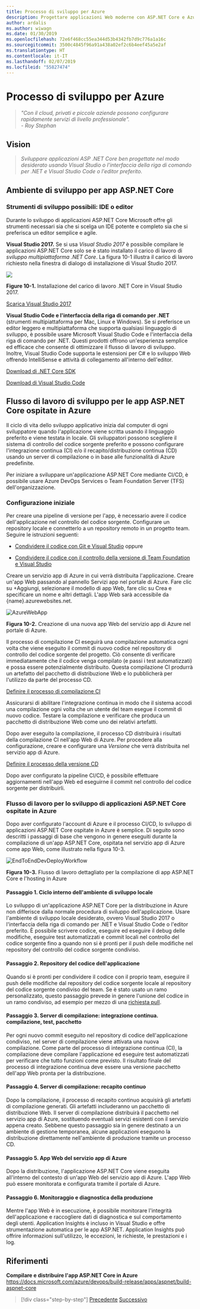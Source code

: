 ```yaml
---
title: Processo di sviluppo per Azure
description: Progettare applicazioni Web moderne con ASP.NET Core e Azure | Processo di sviluppo per Azure
author: ardalis
ms.author: wiwagn
ms.date: 01/30/2019
ms.openlocfilehash: 72e6f468cc55ea344d53b4342fb7d9c776a1a16c
ms.sourcegitcommit: 3500c4845f96a91a438a02ef2c6b4eef45a5e2af
ms.translationtype: HT
ms.contentlocale: it-IT
ms.lasthandoff: 02/07/2019
ms.locfileid: "55827474"
---
```

# <a name="development-process-for-azure"></a>Processo di sviluppo per Azure

> _"Con il cloud, privati e piccole aziende possono configurare rapidamente servizi di livello professionale"._  
> _- Roy Stephan_

 ## <a name="vision"></a>Vision

> *Sviluppare applicazioni ASP .NET Core ben progettate nel modo desiderato usando Visual Studio o l'interfaccia della riga di comando per .NET e Visual Studio Code o l'editor preferito.*

## <a name="development-environment-for-aspnet-core-apps"></a>Ambiente di sviluppo per app ASP.NET Core

### <a name="development-tools-choices-ide-or-editor"></a>Strumenti di sviluppo possibili: IDE o editor

Durante lo sviluppo di applicazioni ASP.NET Core Microsoft offre gli strumenti necessari sia che si scelga un IDE potente e completo sia che si preferisca un editor semplice e agile.

**Visual Studio 2017.** Se si usa *Visual Studio 2017* è possibile compilare le applicazioni ASP.NET Core solo se è stato installato il carico di lavoro di *sviluppo multipiattaforma .NET Core*. La figura 10-1 illustra il carico di lavoro richiesto nella finestra di dialogo di installazione di Visual Studio 2017.

![](./media/image10-1.png)

**Figure 10-1.** Installazione del carico di lavoro .NET Core in Visual Studio 2017.

[Scarica Visual Studio 2017](https://aka.ms/vsdownload?utm_source=mscom&utm_campaign=msdocs)

**Visual Studio Code e l'interfaccia della riga di comando per .NET** (strumenti multipiattaforma per Mac, Linux e Windows). Se si preferisce un editor leggero e multipiattaforma che supporta qualsiasi linguaggio di sviluppo, è possibile usare Microsoft Visual Studio Code e l'interfaccia della riga di comando per .NET. Questi prodotti offrono un'esperienza semplice ed efficace che consente di ottimizzare il flusso di lavoro di sviluppo. Inoltre, Visual Studio Code supporta le estensioni per C\# e lo sviluppo Web offrendo IntelliSense e attività di collegamento all'interno dell'editor.

[Download di .NET Core SDK](https://www.microsoft.com/net/download/core)

[Download di Visual Studio Code](https://code.visualstudio.com/download)

## <a name="development-workflow-for-azure-hosted-aspnet-core-apps"></a>Flusso di lavoro di sviluppo per le app ASP.NET Core ospitate in Azure

Il ciclo di vita dello sviluppo applicativo inizia dal computer di ogni sviluppatore quando l'applicazione viene scritta usando il linguaggio preferito e viene testata in locale. Gli sviluppatori possono scegliere il sistema di controllo del codice sorgente preferito e possono configurare l'integrazione continua (CI) e/o il recapito/distribuzione continua (CD) usando un server di compilazione o in base alle funzionalità di Azure predefinite.

Per iniziare a sviluppare un'applicazione ASP.NET Core mediante CI/CD, è possibile usare Azure DevOps Services o Team Foundation Server (TFS) dell'organizzazione.

### <a name="initial-setup"></a>Configurazione iniziale

Per creare una pipeline di versione per l'app, è necessario avere il codice dell'applicazione nel controllo del codice sorgente. Configurare un repository locale e connetterlo a un repository remoto in un progetto team. Seguire le istruzioni seguenti:

- [Condividere il codice con Git e Visual Studio](https://docs.microsoft.com/azure/devops/git/share-your-code-in-git-vs) oppure

- [Condividere il codice con il controllo della versione di Team Foundation e Visual Studio](https://docs.microsoft.com/azure/devops/tfvc/share-your-code-in-tfvc-vs)

Creare un servizio app di Azure in cui verrà distribuita l'applicazione. Creare un'app Web passando al pannello Servizi app nel portale di Azure. Fare clic su +Aggiungi, selezionare il modello di app Web, fare clic su Crea e specificare un nome e altri dettagli. L'app Web sarà accessibile da {name}.azurewebsites.net.

![AzureWebApp](./media/image10-2.png)

**Figura 10-2.** Creazione di una nuova app Web del servizio app di Azure nel portale di Azure.

Il processo di compilazione CI eseguirà una compilazione automatica ogni volta che viene eseguito il commit di nuovo codice nel repository di controllo del codice sorgente del progetto. Ciò consente di verificare immediatamente che il codice venga compilato (e passi i test automatizzati) e possa essere potenzialmente distribuito. Questa compilazione CI produrrà un artefatto del pacchetto di distribuzione Web e lo pubblicherà per l'utilizzo da parte del processo CD.

[Definire il processo di compilazione CI](https://docs.microsoft.com/azure/devops/build-release/apps/aspnet/build-aspnet-core#ci)

Assicurarsi di abilitare l'integrazione continua in modo che il sistema accodi una compilazione ogni volta che un utente del team esegue il commit di nuovo codice. Testare la compilazione e verificare che produca un pacchetto di distribuzione Web come uno dei relativi artefatti.

Dopo aver eseguito la compilazione, il processo CD distribuirà i risultati della compilazione CI nell'app Web di Azure. Per procedere alla configurazione, creare e configurare una *Versione* che verrà distribuita nel servizio app di Azure.

[Definire il processo della versione CD](https://docs.microsoft.com/azure/devops/build-release/apps/aspnet/build-aspnet-core#cd)

Dopo aver configurato la pipeline CI/CD, è possibile effettuare aggiornamenti nell'app Web ed eseguirne il commit nel controllo del codice sorgente per distribuirli.

### <a name="workflow-for-developing-azure-hosted-aspnet-core-applications"></a>Flusso di lavoro per lo sviluppo di applicazioni ASP.NET Core ospitate in Azure

Dopo aver configurato l'account di Azure e il processo CI/CD, lo sviluppo di applicazioni ASP.NET Core ospitate in Azure è semplice. Di seguito sono descritti i passaggi di base che vengono in genere eseguiti durante la compilazione di un'app ASP.NET Core, ospitata nel servizio app di Azure come app Web, come illustrato nella figura 10-3.

![EndToEndDevDeployWorkflow](./media/image10-3.png)

**Figura 10-3.** Flusso di lavoro dettagliato per la compilazione di app ASP.NET Core e l'hosting in Azure

#### <a name="step-1-local-dev-environment-inner-loop"></a>Passaggio 1. Ciclo interno dell'ambiente di sviluppo locale

Lo sviluppo di un'applicazione ASP.NET Core per la distribuzione in Azure non differisce dalla normale procedura di sviluppo dell'applicazione. Usare l'ambiente di sviluppo locale desiderato, ovvero Visual Studio 2017 o l'interfaccia della riga di comando per .NET e Visual Studio Code o l'editor preferito. È possibile scrivere codice, eseguire ed eseguire il debug delle modifiche, eseguire test automatizzati e commit locali nel controllo del codice sorgente fino a quando non si è pronti per il push delle modifiche nel repository del controllo del codice sorgente condiviso.

#### <a name="step-2-application-code-repository"></a>Passaggio 2. Repository del codice dell'applicazione

Quando si è pronti per condividere il codice con il proprio team, eseguire il push delle modifiche dal repository del codice sorgente locale al repository del codice sorgente condiviso del team. Se è stato usato un ramo personalizzato, questo passaggio prevede in genere l'unione del codice in un ramo condiviso, ad esempio per mezzo di una [richiesta pull](https://docs.microsoft.com/azure/devops/git/pull-requests).

#### <a name="step-3-build-server-continuous-integration-build-test-package"></a>Passaggio 3. Server di compilazione: integrazione continua. compilazione, test, pacchetto

Per ogni nuovo commit eseguito nel repository di codice dell'applicazione condiviso, nel server di compilazione viene attivata una nuova compilazione. Come parte del processo di integrazione continua (CI), la compilazione deve compilare l'applicazione ed eseguire test automatizzati per verificare che tutto funzioni come previsto. Il risultato finale del processo di integrazione continua deve essere una versione pacchetto dell'app Web pronta per la distribuzione.

#### <a name="step-4-build-server-continuous-delivery"></a>Passaggio 4. Server di compilazione: recapito continuo

Dopo la compilazione, il processo di recapito continuo acquisirà gli artefatti di compilazione generati. Gli artefatti includeranno un pacchetto di distribuzione Web. Il server di compilazione distribuirà il pacchetto nel servizio app di Azure, sostituendo eventuali servizi esistenti con il servizio appena creato. Sebbene questo passaggio sia in genere destinato a un ambiente di gestione temporanea, alcune applicazioni eseguono la distribuzione direttamente nell'ambiente di produzione tramite un processo CD.

#### <a name="step-5-azure-app-service-web-app"></a>Passaggio 5. App Web del servizio app di Azure

Dopo la distribuzione, l'applicazione ASP.NET Core viene eseguita all'interno del contesto di un'app Web del servizio app di Azure. L'app Web può essere monitorata e configurata tramite il portale di Azure.

#### <a name="step-6-production-monitoring-and-diagnostics"></a>Passaggio 6. Monitoraggio e diagnostica della produzione

Mentre l'app Web è in esecuzione, è possibile monitorare l'integrità dell'applicazione e raccogliere dati di diagnostica e sul comportamento degli utenti. Application Insights è incluso in Visual Studio e offre strumentazione automatica per le app ASP.NET. Application Insights può offrire informazioni sull'utilizzo, le eccezioni, le richieste, le prestazioni e i log.

## <a name="references"></a>Riferimenti

**Compilare e distribuire l'app ASP.NET Core in Azure**  
<https://docs.microsoft.com/azure/devops/build-release/apps/aspnet/build-aspnet-core>

>[!div class="step-by-step"]
>[Precedente](test-asp-net-core-mvc-apps.md)
>[Successivo](azure-hosting-recommendations-for-asp-net-web-apps.md)
